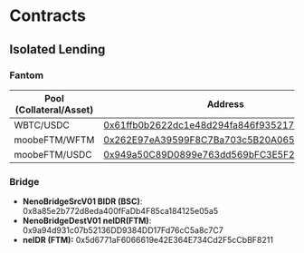 # Contracts

## Isolated Lending

### Fantom

| Pool (Collateral/Asset) | Address                                                                                                              | Liquidation Threshold | Liquidation Bonus |
| ----------------------- | -------------------------------------------------------------------------------------------------------------------- | --------------------- | ----------------- |
| WBTC/USDC               | [0x61ffb0b2622dc1e48d294fa846f93521769932e2](https://ftmscan.com/address/0x61ffb0b2622dc1e48d294fa846f93521769932e2) | 75%                   | 7.5%              |
| moobeFTM/WFTM           | [0x262E97eA39599F8C7Ba703c5B20A0658878a22c2](https://ftmscan.com/address/0x262E97eA39599F8C7Ba703c5B20A0658878a22c2) | 60%                   | 15%               |
| moobeFTM/USDC           | [0x949a50C89D0899e763dd569bFC3E5F216FC42805](https://ftmscan.com/address/0x949a50C89D0899e763dd569bFC3E5F216FC42805) | 60%                   | 15%               |

### Bridge

* **NenoBridgeSrcV01 BIDR (BSC)**: 0x8a85e2b772d8eda400fFaDb4F85ca184125e05a5
* **NenoBridgeDestV01 neIDR(FTM)**: 0x9a94d931c07b52136DD9384DD17Fd76cC5a8c7C7
* **neIDR (FTM):** 0x5d6771aF6066619e42E364E734Cd2F5cCbBF8211









###
